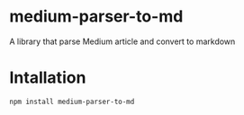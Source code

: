 # medium-parser-to-md
A library that parse Medium article and convert to markdown
# Intallation
    npm install medium-parser-to-md
